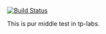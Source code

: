 [![Build Status](https://travis-ci.com/puchkovki/lab10.svg?branch=master)](https://travis-ci.com/puchkovki/lab10)

This is pur middle test in tp-labs.

